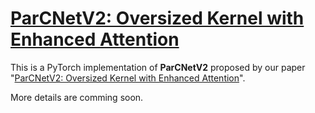 # [ParCNetV2: Oversized Kernel with Enhanced Attention](https://arxiv.org/abs/2211.07157)

This is a PyTorch implementation of **ParCNetV2** proposed by our paper "[ParCNetV2: Oversized Kernel with Enhanced Attention](https://arxiv.org/abs/2211.07157)".

More details are comming soon.

